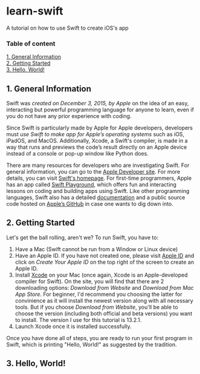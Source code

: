 # learn-swift

A tutorial on how to use Swift to create iOS's app

### Table of content
[1. General Information](#1-general-information)  
[2. Getting Started](#2-getting-started)  
[3. Hello, World!](#3-hello-world)

## 1. General Information

Swift was *created on December 3, 2015, by Apple* on the idea of an easy, interacting but powerful programming language for anyone to learn, even if you do not have any prior experience with coding.

Since Swift is particularly made by Apple for Apple developers, developers must *use Swift to make app for Apple’s operating systems* such as iOS, iPadOS, and MacOS. Additionally, Xcode, a Swift's compiler, is made in a way that runs and previews the code’s result directly on an Apple device instead of a console or pop-up window like Python does.

There are many resources for developers who are investigating Swift. For general information, you can go to the [Apple Developer site](https://developer.apple.com/swift/). For more details, you can visit [Swift's homepage](https://www.swift.org). For first-time programmers, Apple has an app called [Swift Playground](https://developer.apple.com/swift-playgrounds/), which offers fun and interacting lessons on coding and building apps using Swift. Like other programming languages, Swift also has a detailed [documentation](https://docs.swift.org/swift-book/) and a public source code hosted on [Apple’s GitHub](https://github.com/apple) in case one wants to dig down into.


## 2. Getting Started

Let's get the ball rolling, aren't we?
To run Swift, you have to:
1. Have a Mac (Swift cannot be run from a Window or Linux device)
2. Have an Apple ID. If you have not created one, please visit [Apple ID](https://appleid.apple.com) and click on *Create Your Apple ID* on the top right of the screen to create an Apple ID. 
3. Install [Xcode](https://developer.apple.com/xcode/) on your Mac (once again, Xcode is an Apple-developed compiler for Swift). On the site, you will find that there are 2 downloading options: *Download from Website* and *Download from Mac App Store*. For beginner, I'd recommend you choosing the latter for convinience as it will install the newest version along with all necessary tools. But if you choose *Download from Website*, you'll be able to choose the version (including both official and beta versions) you want to install. The version I use for this tutorial is 13.2.1.
4. Launch Xcode once it is installed successfully.

Once you have done all of steps, you are ready to run your first program in Swift, which is printing "Hello, World!" as suggested by the tradition.

## 3. Hello, World!




